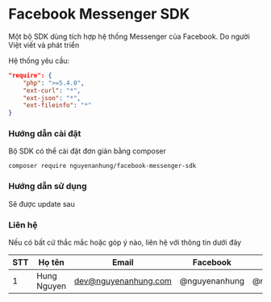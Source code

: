 Facebook Messenger SDK
========================

Một bộ SDK dùng tích hợp hệ thống Messenger của Facebook. Do người Việt viết và phát triển

Hệ thống yêu cầu: 

```json
"require": {
	"php": ">=5.4.0",
	"ext-curl": "*",
	"ext-json": "*",
	"ext-fileinfo": "*"
}
```



### Hướng dẫn cài đặt

Bộ SDK có thể cài đặt đơn giản bằng composer

```shell
composer require nguyenanhung/facebook-messenger-sdk
```



### Hướng dẫn sử dụng

Sẽ được update sau



### Liên hệ

Nếu có bất cứ thắc mắc hoặc góp ý nào, liên hệ với thông tin dưới đây



| STT  | Họ tên      | Email                | Facebook      | Github        |
| ---- | ----------- | -------------------- | ------------- | ------------- |
| 1    | Hung Nguyen | dev@nguyenanhung.com | @nguyenanhung | @nguyenanhung |

